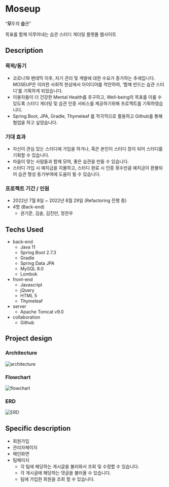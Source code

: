 

# Moseup



“**모**두의 **습**관”

목표를 함께 이루어내는 습관 스터디 게더링 플랫폼 웹사이트

## **Description**



### 목적/동기

- 코로나19 팬데믹 이후, 자기 관리 및 계발에 대한 수요가 증가하는 추세입니다. MOSEUP은 이러한 사회적 현상에서 아이디어를 착안하여, ‘함께 만드는 습관 스터디’를 기획하게 되었습니다.
- 이용자들이 더 건강한 Mental Health를 추구하고, Well-being의 목표를 이룰 수 있도록 스터디 게더링 및 습관 인증 서비스를 제공하기위해 프로젝트를 기획하였습니다.
- Spring Boot, JPA, Gradle, Thymeleaf 를 적극적으로 활용하고 Github를 통해 협업을 하고 싶었습니다.

### 기대 효과

- 자신이 관심 있는 스터디에 가입을 하거나, 혹은 본인이 스터디 장이 되어 스터디를 기획할 수 있습니다.
- 마음이 맞는 사람들과 함께 모여, 좋은 습관을 만들 수 있습니다.
- 스터디 가입 시 예치금을 지불하고, 스터디 완료 시 인증 횟수만큼 예치금이 환불되어 습관 형성 동기부여에 도움이 될 수 있습니다.

### 프로젝트 기간 / 인원

- 2022년 7월 8일 ~ 2022년 8월 29일 (Refactoring 진행 중)
- 4명 (Back-end)
    - 권기준, 김솔, 김진만, 정찬우

## Techs Used


- back-end
    - Java 11
    - Spring Boot 2.7.3
    - Gradle
    - Spring Data JPA
    - MySQL 8.0
    - Lombok
- front-end
    - Javascript
    - jQuery
    - HTML 5
    - Thymeleaf
- server
    - Apache Tomcat v9.0
- collaboration
    - Github

## Project design



### Architecture

![architecture](https://user-images.githubusercontent.com/101856118/188369657-dca68df2-85ef-4010-b7d4-327c48733ffd.jpg)

### Flowchart

![flowchart](https://user-images.githubusercontent.com/101856118/188369248-2bec926d-df59-48a8-94ab-cef8145f5be5.jpg)

### ERD

![ERD](https://user-images.githubusercontent.com/101856118/188369498-878912d3-7fe9-42ac-886f-edf4b93cde5f.jpg)

## **Specific description**



- 회원가입
- 관리자페이지
- 메인화면
- 팀페이지
    - 각 팀에 해당하는 게시글을 불러와서 조회 및 수정할 수 있습니다.
    - 각 게시글에 해당하는 댓글을 불러올 수 있습니다.
    - 팀에 가입한 회원을 조회 할 수 있습니다.
